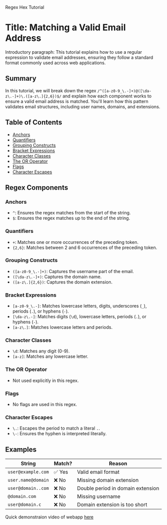 Regex Hex Tutorial

# Title: Matching a Valid Email Address

Introductory paragraph: This tutorial explains how to use a regular expression to validate email addresses, ensuring they follow a standard format commonly used across web applications.

## Summary

In this tutorial, we will break down the regex `/^([a-z0-9_\.-]+)@([\da-z\.-]+)\.([a-z\.]{2,6})$/` and explain how each component works to ensure a valid email address is matched. You'll learn how this pattern validates email structures, including user names, domains, and extensions.

## Table of Contents

- [Anchors](#anchors)
- [Quantifiers](#quantifiers)
- [Grouping Constructs](#grouping-constructs)
- [Bracket Expressions](#bracket-expressions)
- [Character Classes](#character-classes)
- [The OR Operator](#the-or-operator)
- [Flags](#flags)
- [Character Escapes](#character-escapes)

## Regex Components

### Anchors
- `^`: Ensures the regex matches from the start of the string.
- `$`: Ensures the regex matches up to the end of the string.

### Quantifiers
- `+`: Matches one or more occurrences of the preceding token.
- `{2,6}`: Matches between 2 and 6 occurrences of the preceding token.

### Grouping Constructs
- `([a-z0-9_\.-]+)`: Captures the username part of the email.
- `([\da-z\.-]+)`: Captures the domain name.
- `([a-z\.]{2,6})`: Captures the domain extension.

### Bracket Expressions
- `[a-z0-9_\.-]`: Matches lowercase letters, digits, underscores (`_`), periods (`.`), or hyphens (`-`).
- `[\da-z\.-]`: Matches digits (`\d`), lowercase letters, periods (`.`), or hyphens (`-`).
- `[a-z\.]`: Matches lowercase letters and periods.

### Character Classes
- `\d`: Matches any digit (0-9).
- `[a-z]`: Matches any lowercase letter.

### The OR Operator
- Not used explicitly in this regex.

### Flags
- No flags are used in this regex.

### Character Escapes
- `\.`: Escapes the period to match a literal `.`.
- `\-`: Ensures the hyphen is interpreted literally.

## Examples
| String             | Match? | Reason                                |
|---------------------|--------|---------------------------------------|
| `user@example.com` | ✅ Yes | Valid email format                    |
| `user.name@domain` | ❌ No  | Missing domain extension              |
| `user@domain..com` | ❌ No  | Double period in domain extension     |
| `@domain.com`      | ❌ No  | Missing username                      |
| `user@domain.c`    | ❌ No  | Domain extension is too short         |

Quick demonstraion video of webapp [here](https://drive.google.com/file/d/18qLvR2R0GfHO1ya7dZpHHKN-Qz_2EZWI/view?usp=sharing)